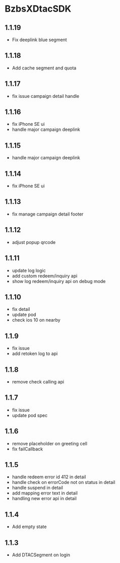 # BzbsXDtacSDK
## 1.1.19
- Fix deeplink blue segment
## 1.1.18
- Add cache segment and quota
## 1.1.17
- fix issue campaign detail handle
## 1.1.16
- fix iPhone SE ui
- handle major campaign deeplink
## 1.1.15
- handle major campaign deeplink
## 1.1.14
- fix iPhone SE ui
## 1.1.13
- fix manage campaign detail footer
## 1.1.12
- adjust popup qrcode
## 1.1.11
- update log logic
- add custom redeem/inquiry api
- show log redeem/inquiry api on debug mode
## 1.1.10
- fix detail 
- update pod 
- check ios 10 on nearby
## 1.1.9
- fix issue
- add retoken log to api
## 1.1.8
- remove check calling api
## 1.1.7
- fix issue 
- update pod spec
## 1.1.6
- remove placeholder on greeting cell
- fix failCallback
## 1.1.5
- handle redeem error id 412 in detail
- handle check on errorCode not on status in detail
- handle suspend in detail
- add mapping error text in detail
- handling new error api in detail
## 1.1.4
- Add empty state
## 1.1.3
- Add DTACSegment on login

